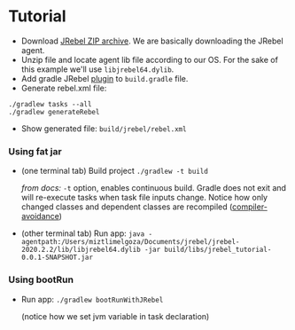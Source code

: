 # Tutorial

- Download [JRebel ZIP archive](https://www.jrebel.com/products/jrebel/download/prev-releases). We are basically downloading the JRebel agent.
- Unzip file and locate agent lib file according to our OS. For the sake of this example we'll use `libjrebel64.dylib`.
- Add gradle JRebel [plugin](jrebel-gradle-plugin.md) to `build.gradle` file.
- Generate rebel.xml file: 
```
./gradlew tasks --all
./gradlew generateRebel
```
- Show generated file:  `build/jrebel/rebel.xml`

### Using fat jar
- (one terminal tab) Build project `./gradlew -t build`
  
  _from docs:_ `-t` option, enables continuous build. Gradle does not exit and will re-execute tasks when task file inputs change. Notice how only changed classes and dependent classes are recompiled ([compiler-avoidance](https://blog.gradle.org/incremental-compiler-avoidance))

- (other terminal tab) Run app: `java -agentpath:/Users/miztlimelgoza/Documents/jrebel/jrebel-2020.2.2/lib/libjrebel64.dylib -jar build/libs/jrebel_tutorial-0.0.1-SNAPSHOT.jar`

### Using bootRun
- Run app: `./gradlew bootRunWithJRebel`

  (notice how we set jvm variable in task declaration)